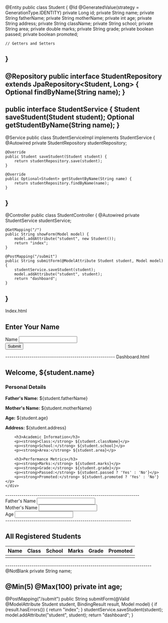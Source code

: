 @Entity
public class Student {
    @Id
    @GeneratedValue(strategy = GenerationType.IDENTITY)
    private Long id;
    private String name;
    private String fatherName;
    private String motherName;
    private int age;
    private String address;
    private String className;
    private String school;
    private String area;
    private double marks;
    private String grade;
    private boolean passed;
    private boolean promoted;

    // Getters and Setters
}
--------------------------------
@Repository
public interface StudentRepository extends JpaRepository<Student, Long> {
    Optional<Student> findByName(String name);
}
----------------------------------
public interface StudentService {
    Student saveStudent(Student student);
    Optional<Student> getStudentByName(String name);
}
-------------------------------------
@Service
public class StudentServiceImpl implements StudentService {
    @Autowired
    private StudentRepository studentRepository;

    @Override
    public Student saveStudent(Student student) {
        return studentRepository.save(student);
    }

    @Override
    public Optional<Student> getStudentByName(String name) {
        return studentRepository.findByName(name);
    }
}
-----------------------------------------------
@Controller
public class StudentController {
    @Autowired
    private StudentService studentService;

    @GetMapping("/")
    public String showForm(Model model) {
        model.addAttribute("student", new Student());
        return "index";
    }

    @PostMapping("/submit")
    public String submitForm(@ModelAttribute Student student, Model model) {
        studentService.saveStudent(student);
        model.addAttribute("student", student);
        return "dashboard";
    }
}
---------------------------------------------
Index.html
<!DOCTYPE html>
<html lang="en">
<head>
    <meta charset="UTF-8">
    <title>Student Registration</title>
    <link href="https://cdn.jsdelivr.net/npm/bootstrap@5.3.0-alpha1/dist/css/bootstrap.min.css" rel="stylesheet">
</head>
<body>
    <div class="container">
        <h2>Enter Your Name</h2>
        <form action="/submit" method="post">
            <div class="mb-3">
                <label for="name" class="form-label">Name</label>
                <input type="text" class="form-control" id="name" name="name" required>
            </div>
            <button type="submit" class="btn btn-primary">Submit</button>
        </form>
    </div>
</body>
</html>
------------------------------------------------------
Dashboard.html
<!DOCTYPE html> 
<html lang="en">
<head>
    <meta charset="UTF-8">
    <title>Student Dashboard</title>
    <link href="https://cdn.jsdelivr.net/npm/bootstrap@5.3.0-alpha1/dist/css/bootstrap.min.css" rel="stylesheet">
</head>
<body>
    <div class="container">
        <h2>Welcome, ${student.name}</h2>
        <h3>Personal Details</h3>
        <p><strong>Father's Name:</strong> ${student.fatherName}</p>
        <p><strong>Mother's Name:</strong> ${student.motherName}</p>
        <p><strong>Age:</strong> ${student.age}</p>
        <p><strong>Address:</strong> ${student.address}</p>

        <h3>Academic Information</h3>
        <p><strong>Class:</strong> ${student.className}</p>
        <p><strong>School:</strong> ${student.school}</p>
        <p><strong>Area:</strong> ${student.area}</p>

        <h3>Performance Metrics</h3>
        <p><strong>Marks:</strong> ${student.marks}</p>
        <p><strong>Grade:</strong> ${student.grade}</p>
        <p><strong>Passed:</strong> ${student.passed ? 'Yes' : 'No'}</p>
        <p><strong>Promoted:</strong> ${student.promoted ? 'Yes' : 'No'}</p>
    </div>
</body>
</html>
------------------------------------------------------------------
<div class="mb-3">
    <label for="fatherName" class="form-label">Father's Name</label>
    <input type="text" class="form-control" id="fatherName" name="fatherName">
</div>
<div class="mb-3">
    <label for="motherName" class="form-label">Mother's Name</label>
    <input type="text" class="form-control" id="motherName" name="motherName">
</div>
<div class="mb-3">
    <label for="age" class="form-label">Age</label>
    <input type="number" class="form-control" id="age" name="age">
</div>
--------------------------------------------------------------
<!DOCTYPE html>
<html>
<head>
    <title>All Students</title>
    <link href="https://cdn.jsdelivr.net/npm/bootstrap@5.3.0-alpha1/dist/css/bootstrap.min.css" rel="stylesheet">
</head>
<body>
<div class="container mt-4">
    <h2>All Registered Students</h2>
    <table class="table table-striped">
        <thead>
            <tr>
                <th>Name</th><th>Class</th><th>School</th><th>Marks</th><th>Grade</th><th>Promoted</th>
            </tr>
        </thead>
        <tbody>
            <tr th:each="student : ${students}">
                <td th:text="${student.name}"></td>
                <td th:text="${student.className}"></td>
                <td th:text="${student.school}"></td>
                <td th:text="${student.marks}"></td>
                <td th:text="${student.grade}"></td>
                <td th:text="${student.promoted ? 'Yes' : 'No'}"></td>
            </tr>
        </tbody>
    </table>
</div>
</body>
</html>
------------------------------------------------------------------------
@NotBlank
private String name;

@Min(5)
@Max(100)
private int age;
--------------------------------------
@PostMapping("/submit")
public String submitForm(@Valid @ModelAttribute Student student, BindingResult result, Model model) {
    if (result.hasErrors()) {
        return "index";
    }
    studentService.saveStudent(student);
    model.addAttribute("student", student);
    return "dashboard";
}


